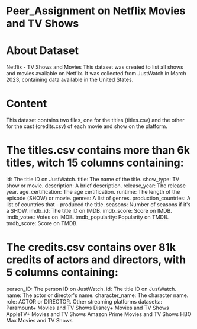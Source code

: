 # Peer_Assignment on Netflix Movies and TV Shows

# About Dataset
Netflix - TV Shows and Movies
This dataset was created to list all shows and movies available on Netflix. It was collected from JustWatch in March 2023, containing data available in the United States.

# Content
This dataset contains two files, one for the titles (titles.csv) and the other for the cast (credits.csv) of each movie and show on the platform.

# The titles.csv contains more than 6k titles, witch 15 columns containing:

id: The title ID on JustWatch.
title: The name of the title.
show_type: TV show or movie.
description: A brief description.
release_year: The release year.
age_certification: The age certification.
runtime: The length of the episode (SHOW) or movie.
genres: A list of genres.
production_countries: A list of countries that - produced the title.
seasons: Number of seasons if it's a SHOW.
imdb_id: The title ID on IMDB.
imdb_score: Score on IMDB.
imdb_votes: Votes on IMDB.
tmdb_popularity: Popularity on TMDB.
tmdb_score: Score on TMDB.

# The credits.csv contains over 81k credits of actors and directors, with 5 columns containing:

person_ID: The person ID on JustWatch.
id: The title ID on JustWatch.
name: The actor or director's name.
character_name: The character name.
role: ACTOR or DIRECTOR.
Other streaming platforms datasets::
Paramount+ Movies and TV Shows
Disney+ Movies and TV Shows
AppleTV+ Movies and TV Shows
Amazon Prime Movies and TV Shows
HBO Max Movies and TV Shows
